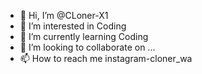 - 👋 Hi, I’m @CLoner-X1
- 👀 I’m interested in Coding
- 🌱 I’m currently learning Coding
- 💞️ I’m looking to collaborate on ...
- 📫 How to reach me instagram-cloner_wa

<!---
CLoner-X1/CLoner-X1 is a ✨ special ✨ repository because its `README.md` (this file) appears on your GitHub profile.
You can click the Preview link to take a look at your changes.
--->

